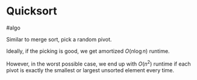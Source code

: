# Quicksort
#algo

Similar to merge sort, pick a random pivot.

Ideally, if the picking is good, we get amortized $O(n \log n)$ runtime.

However, in the worst possible case, we end up with $O(n^2)$ runtime if each pivot is exactly the smallest or largest unsorted element every time.